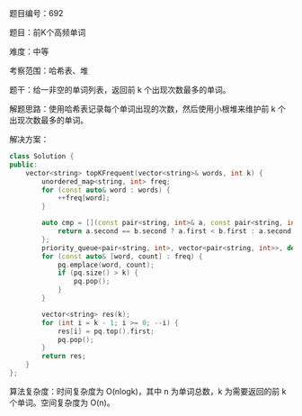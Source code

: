 题目编号：692

题目：前K个高频单词

难度：中等

考察范围：哈希表、堆

题干：给一非空的单词列表，返回前 k 个出现次数最多的单词。

解题思路：使用哈希表记录每个单词出现的次数，然后使用小根堆来维护前 k 个出现次数最多的单词。

解决方案：

```cpp
class Solution {
public:
    vector<string> topKFrequent(vector<string>& words, int k) {
        unordered_map<string, int> freq;
        for (const auto& word : words) {
            ++freq[word];
        }

        auto cmp = [](const pair<string, int>& a, const pair<string, int>& b) {
            return a.second == b.second ? a.first < b.first : a.second > b.second;
        };
        priority_queue<pair<string, int>, vector<pair<string, int>>, decltype(cmp)> pq(cmp);
        for (const auto& [word, count] : freq) {
            pq.emplace(word, count);
            if (pq.size() > k) {
                pq.pop();
            }
        }

        vector<string> res(k);
        for (int i = k - 1; i >= 0; --i) {
            res[i] = pq.top().first;
            pq.pop();
        }
        return res;
    }
};
```

算法复杂度：时间复杂度为 O(nlogk)，其中 n 为单词总数，k 为需要返回的前 k 个单词。空间复杂度为 O(n)。